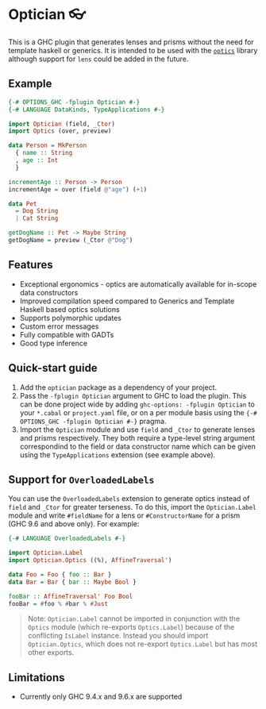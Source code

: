 # Optician :eyeglasses:

This is a GHC plugin that generates lenses and prisms without the need for
template haskell or generics. It is intended to be used with the [`optics`](https://hackage.haskell.org/package/optics)
library although support for `lens` could be added in the future.

## Example
```haskell
{-# OPTIONS_GHC -fplugin Optician #-}
{-# LANGUAGE DataKinds, TypeApplications #-}

import Optician (field, _Ctor)
import Optics (over, preview)

data Person = MkPerson
  { name :: String
  , age :: Int
  }

incrementAge :: Person -> Person
incrementAge = over (field @"age") (+1)

data Pet
  = Dog String
  | Cat String

getDogName :: Pet -> Maybe String
getDogName = preview (_Ctor @"Dog")
```

## Features
 - Exceptional ergonomics - optics are automatically available for in-scope
   data constructors
 - Improved compilation speed compared to Generics and Template Haskell based
   optics solutions
 - Supports polymorphic updates
 - Custom error messages
 - Fully compatible with GADTs
 - Good type inference

## Quick-start guide
 1. Add the `optician` package as a dependency of your project.
 2. Pass the `-fplugin Optician` argument to GHC to load the plugin. This can
    be done project wide by adding `ghc-options: -fplugin Optician` to your
    `*.cabal` or `project.yaml` file, or on a per module basis using the
    `{-# OPTIONS_GHC -fplugin Optician #-}` pragma.
 3. Import the `Optician` module and use `field` and `_Ctor` to generate lenses
    and prisms respectively. They both require a type-level string argument
    correspondind to the field or data constructor name which can be given
    using the `TypeApplications` extension (see example above).

## Support for `OverloadedLabels`

You can use the `OverloadedLabels` extension to generate optics instead of
`field` and `_Ctor` for greater terseness. To do this, import the
`Optician.Label` module and write `#fieldName` for a lens or `#ConstructorName`
for a prism (GHC 9.6 and above only). For example:

```haskell
{-# LANGUAGE OverloadedLabels #-}

import Optician.Label
import Optician.Optics ((%), AffineTraversal')

data Foo = Foo { foo :: Bar }
data Bar = Bar { bar :: Maybe Bool }

fooBar :: AffineTraversal' Foo Bool
fooBar = #foo % #bar % #Just
```

> Note: `Optician.Label` cannot be imported in conjunction with the `Optics`
> module (which re-exports `Optics.Label`) because of the conflicting `IsLabel`
> instance. Instead you should import `Optician.Optics`, which does not
> re-export `Optics.Label` but has most other exports.

## Limitations
 - Currently only GHC 9.4.x and 9.6.x are supported
